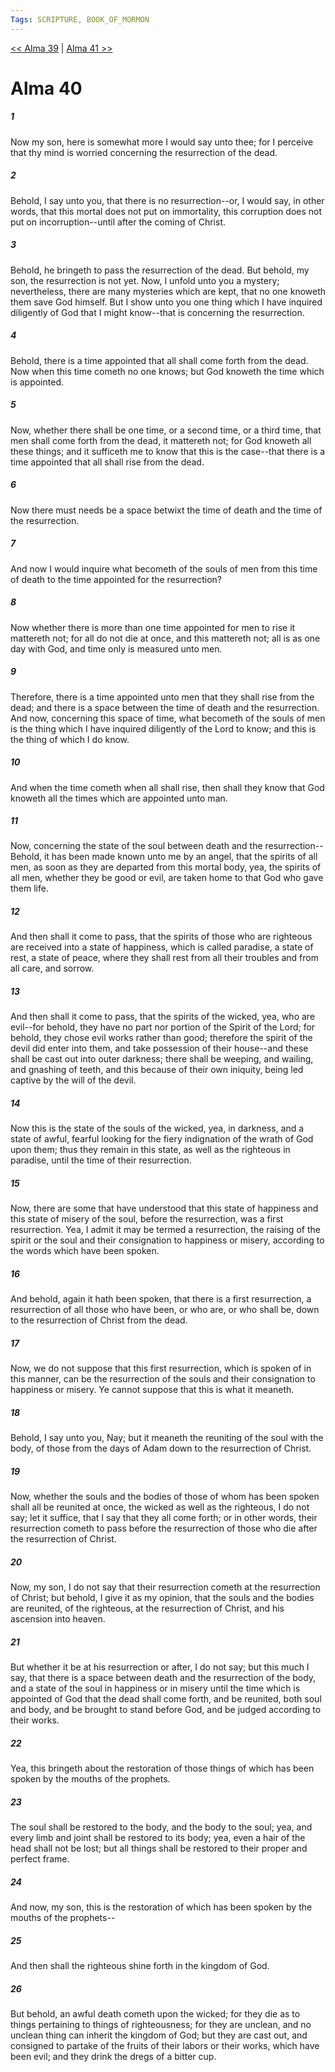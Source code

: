 ```yaml
---
Tags: SCRIPTURE, BOOK_OF_MORMON
---
```


[<< Alma 39](BOOK_OF_MORMON/09_Alma/Alma_39.md) | [Alma 41 >>](BOOK_OF_MORMON/09_Alma/Alma_41.md)

# Alma 40

##### 1

Now my son, here is somewhat more I would say unto thee; for I perceive that thy mind is worried concerning the resurrection of the dead.

##### 2

Behold, I say unto you, that there is no resurrection--or, I would say, in other words, that this mortal does not put on immortality, this corruption does not put on incorruption--until after the coming of Christ.

##### 3

Behold, he bringeth to pass the resurrection of the dead. But behold, my son, the resurrection is not yet. Now, I unfold unto you a mystery; nevertheless, there are many mysteries which are kept, that no one knoweth them save God himself. But I show unto you one thing which I have inquired diligently of God that I might know--that is concerning the resurrection.

##### 4

Behold, there is a time appointed that all shall come forth from the dead. Now when this time cometh no one knows; but God knoweth the time which is appointed.

##### 5

Now, whether there shall be one time, or a second time, or a third time, that men shall come forth from the dead, it mattereth not; for God knoweth all these things; and it sufficeth me to know that this is the case--that there is a time appointed that all shall rise from the dead.

##### 6

Now there must needs be a space betwixt the time of death and the time of the resurrection.

##### 7

And now I would inquire what becometh of the souls of men from this time of death to the time appointed for the resurrection?

##### 8

Now whether there is more than one time appointed for men to rise it mattereth not; for all do not die at once, and this mattereth not; all is as one day with God, and time only is measured unto men.

##### 9

Therefore, there is a time appointed unto men that they shall rise from the dead; and there is a space between the time of death and the resurrection. And now, concerning this space of time, what becometh of the souls of men is the thing which I have inquired diligently of the Lord to know; and this is the thing of which I do know.

##### 10

And when the time cometh when all shall rise, then shall they know that God knoweth all the times which are appointed unto man.

##### 11

Now, concerning the state of the soul between death and the resurrection--Behold, it has been made known unto me by an angel, that the spirits of all men, as soon as they are departed from this mortal body, yea, the spirits of all men, whether they be good or evil, are taken home to that God who gave them life.

##### 12

And then shall it come to pass, that the spirits of those who are righteous are received into a state of happiness, which is called paradise, a state of rest, a state of peace, where they shall rest from all their troubles and from all care, and sorrow.

##### 13

And then shall it come to pass, that the spirits of the wicked, yea, who are evil--for behold, they have no part nor portion of the Spirit of the Lord; for behold, they chose evil works rather than good; therefore the spirit of the devil did enter into them, and take possession of their house--and these shall be cast out into outer darkness; there shall be weeping, and wailing, and gnashing of teeth, and this because of their own iniquity, being led captive by the will of the devil.

##### 14

Now this is the state of the souls of the wicked, yea, in darkness, and a state of awful, fearful looking for the fiery indignation of the wrath of God upon them; thus they remain in this state, as well as the righteous in paradise, until the time of their resurrection.

##### 15

Now, there are some that have understood that this state of happiness and this state of misery of the soul, before the resurrection, was a first resurrection. Yea, I admit it may be termed a resurrection, the raising of the spirit or the soul and their consignation to happiness or misery, according to the words which have been spoken.

##### 16

And behold, again it hath been spoken, that there is a first resurrection, a resurrection of all those who have been, or who are, or who shall be, down to the resurrection of Christ from the dead.

##### 17

Now, we do not suppose that this first resurrection, which is spoken of in this manner, can be the resurrection of the souls and their consignation to happiness or misery. Ye cannot suppose that this is what it meaneth.

##### 18

Behold, I say unto you, Nay; but it meaneth the reuniting of the soul with the body, of those from the days of Adam down to the resurrection of Christ.

##### 19

Now, whether the souls and the bodies of those of whom has been spoken shall all be reunited at once, the wicked as well as the righteous, I do not say; let it suffice, that I say that they all come forth; or in other words, their resurrection cometh to pass before the resurrection of those who die after the resurrection of Christ.

##### 20

Now, my son, I do not say that their resurrection cometh at the resurrection of Christ; but behold, I give it as my opinion, that the souls and the bodies are reunited, of the righteous, at the resurrection of Christ, and his ascension into heaven.

##### 21

But whether it be at his resurrection or after, I do not say; but this much I say, that there is a space between death and the resurrection of the body, and a state of the soul in happiness or in misery until the time which is appointed of God that the dead shall come forth, and be reunited, both soul and body, and be brought to stand before God, and be judged according to their works.

##### 22

Yea, this bringeth about the restoration of those things of which has been spoken by the mouths of the prophets.

##### 23

The soul shall be restored to the body, and the body to the soul; yea, and every limb and joint shall be restored to its body; yea, even a hair of the head shall not be lost; but all things shall be restored to their proper and perfect frame.

##### 24

And now, my son, this is the restoration of which has been spoken by the mouths of the prophets--

##### 25

And then shall the righteous shine forth in the kingdom of God.

##### 26

But behold, an awful death cometh upon the wicked; for they die as to things pertaining to things of righteousness; for they are unclean, and no unclean thing can inherit the kingdom of God; but they are cast out, and consigned to partake of the fruits of their labors or their works, which have been evil; and they drink the dregs of a bitter cup.
